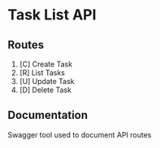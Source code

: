 # Task List API

## Routes
 1. [C] Create Task
 2. [R] List Tasks
 3. [U] Update Task
 4. [D] Delete Task

## Documentation
Swagger tool used to document API routes
